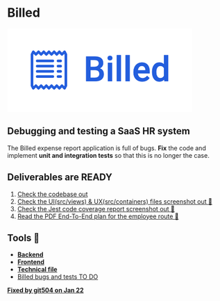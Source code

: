 # Billed

![Logo](/Public/Tools/logo.png)

## Debugging and testing a **SaaS HR system**

The Billed expense report application is full of bugs.
**Fix** the code and implement **unit and integration tests** so that this is no longer the case.

## Deliverables are **READY**

1. [Check the codebase out](https://github.com/git504/Billed)
2. [Check the UI(src/views) & UX(src/containers) files screenshot out 🚀](https://git504.github.io/Billed/)
3. [Check the Jest code coverage report screenshot out 🚀](https://git504.github.io/Billed/)
4. [Read the PDF End-To-End plan for the employee route 🚀](https://git504.github.io/Billed/)

## Tools 🔧

- [**Backend**](https://github.com/OpenClassrooms-Student-Center/Billed-app-FR-back)
- [**Frontend**](https://github.com/OpenClassrooms-Student-Center/Billed-app-FR-Front)
- [**Technical file**](https://github.com/git504/Billed/tree/main/Public)
- [Billed bugs and tests TO DO](https://www.notion.so/a7a612fc166747e78d95aa38106a55ec?v=2a8d3553379c4366b6f66490ab8f0b90)


[**Fixed by git504 on Jan 22**](https://github.com/git504)
